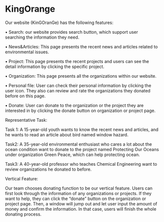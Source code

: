 # KingOrange

Our website (KinGOranGe) has the following features: 

•	Search: our website provides search button, which support user searching the information they need. 

•	News&Articles: This page presents the recent news and articles related to environmental issues.

•	Project: This page presents the recent projects and users can see the detail information by clicking the specific project.

•	Organization: This page presents all the organizations within our website.

•	Personal file: User can check their personal information by clicking the user icon. They also can review and rate the organizations they donated before on this page.

•	Donate: User can donate to the organization or the project they are interested in by clicking the donate button on organization or project page.


Representative Task:

Task 1: A 15-year-old youth wants to know the recent news and articles, and he wants to read an article about bird named window hazard.


Task2: A 35-year-old environmental enthusiast who cares a lot about the ocean condition want to donate to the project named Protecting Our Oceans under organization Green Peace, which can help protecting ocean.


Task3: A 40-year-old professor who teaches Chemical Engineering want to review organizations he donated to before.


Vertical Feature:

Our team chooses donating function to be our vertical feature. Users can first look through the information of any organizations or projects. If they want to help, they can click the “donate” button on the organization or project page. Then, a window will jump out and let user input the amount of money and confirm the information. In that case, users will finish the whole donating process.

